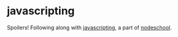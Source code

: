 javascripting
=============

Spoilers! Following along with [javascripting](https://github.com/sethvincent/javascripting), a part of [nodeschool](http://nodeschool.io/).
